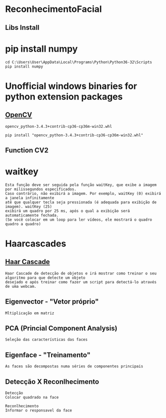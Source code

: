 # ReconhecimentoFacial

## Libs Install
# pip install numpy
```
cd C:\Users\User\AppData\Local\Programs\Python\Python36-32\Scripts
pip install numpy
```
# Unofficial windows binaries for python extension packages 

## [OpenCV](https://www.lfd.uci.edu/~gohlke/pythonlibs/#opencv)
```
opencv_python-3.4.3+contrib-cp36-cp36m-win32.whl

pip install "opencv_python-3.4.3+contrib-cp36-cp36m-win32.whl"
```

## Function CV2
# waitkey
```
Esta função deve ser seguida pela função waitKey, que exibe a imagem por milissegundos especificados.
Caso contrário, não exibirá a imagem. Por exemplo, waitKey (0) exibirá a janela infinitamente 
até que qualquer tecla seja pressionada (é adequada para exibição de imagem). waitKey (25)
exibirá um quadro por 25 ms, após o qual a exibição será automaticamente fechada. 
(Se você colocar em um loop para ler vídeos, ele mostrará o quadro quadro a quadro)

```
# Haarcascades
## [Haar Cascade](https://www.instructables.com/id/Haar-Cascade-Python-OpenCV-Treinando-E-Detectando-/)
```
Haar Cascade de detecção de objetos e irá mostrar como treinar o seu algoritmo para que detecte um objeto
desejado e após treinar como fazer um script para detectá-lo através de uma webcam.
```

## Eigenvector - "Vetor próprio"
```
Mltiplicação em matriz
```

## PCA (Princial Component Analysis)
```
Seleção das características das faces
```

## Eigenface - "Treinamento"
```
As faces são decompostas numa séries de componentes principais
```

## Detecção X Reconlhecimento
```
Detecção
Colocar quadrado na face 
```

```
Reconlhecimento
Informar o responsavel da face
```
